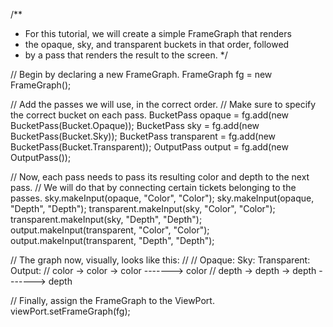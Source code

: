 
/**
 * For this tutorial, we will create a simple FrameGraph that renders
 * the opaque, sky, and transparent buckets in that order, followed
 * by a pass that renders the result to the screen.
 */

// Begin by declaring a new FrameGraph.
FrameGraph fg = new FrameGraph();

// Add the passes we will use, in the correct order.
// Make sure to specify the correct bucket on each pass.
BucketPass opaque = fg.add(new BucketPass(Bucket.Opaque));
BucketPass sky = fg.add(new BucketPass(Bucket.Sky));
BucketPass transparent = fg.add(new BucketPass(Bucket.Transparent));
OutputPass output = fg.add(new OutputPass());

// Now, each pass needs to pass its resulting color and depth to the next pass.
// We will do that by connecting certain tickets belonging to the passes.
sky.makeInput(opaque, "Color", "Color");
sky.makeInput(opaque, "Depth", "Depth");
transparent.makeInput(sky, "Color", "Color");
transparent.makeInput(sky, "Depth", "Depth");
output.makeInput(transparent, "Color", "Color");
output.makeInput(transparent, "Depth", "Depth");

// The graph now, visually, looks like this:
//
//  Opaque:   Sky:      Transparent:    Output:
//  color  -> color  -> color  -------> color
//  depth  -> depth  -> depth  -------> depth

// Finally, assign the FrameGraph to the ViewPort.
viewPort.setFrameGraph(fg);


